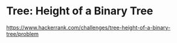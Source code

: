 # Tree: Height of a Binary Tree

https://www.hackerrank.com/challenges/tree-height-of-a-binary-tree/problem

